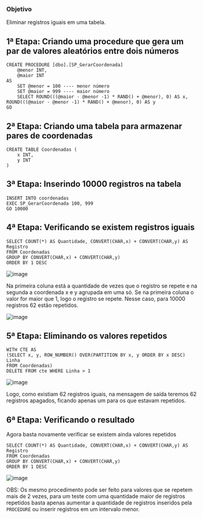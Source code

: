 ### Objetivo

Eliminar registros iguais em uma tabela.

## 1ª Etapa: Criando uma procedure que gera um par de valores aleatórios entre dois números

```
CREATE PROCEDURE [dbo].[SP_GerarCoordenada]
	@menor INT,
	@maior INT
AS
	SET @menor = 100 ---- menor número
	SET @maior = 999 ---- maior número
	SELECT ROUND(((@maior - @menor -1) * RAND() + @menor), 0) AS x, ROUND(((@maior - @menor -1) * RAND() + @menor), 0) AS y
GO
```

## 2ª Etapa: Criando uma tabela para armazenar pares de coordenadas

```
CREATE TABLE Coordenadas (
	x INT,
	y INT
)
```

## 3ª Etapa: Inserindo 10000 registros na tabela

```
INSERT INTO coordenadas
EXEC SP_GerarCoordenada 100, 999
GO 10000
```

## 4ª Etapa: Verificando se existem registros iguais

```
SELECT COUNT(*) AS Quantidade, CONVERT(CHAR,x) + CONVERT(CHAR,y) AS Registro
FROM Coordenadas
GROUP BY CONVERT(CHAR,x) + CONVERT(CHAR,y) 
ORDER BY 1 DESC
```

![image](https://user-images.githubusercontent.com/25832508/175531239-e5358c23-846c-47b0-822c-3faec363db60.png)

Na primeira coluna está a quantidade de vezes que o registro se repete e na segunda a coordenada x e y agrupada em uma só. Se na primeira coluna o valor for maior que 1, logo o registro se repete. Nesse caso, para 10000 registros 62 estão repetidos.

![image](https://user-images.githubusercontent.com/25832508/175531552-97d37b5f-b3a5-4fed-8b0a-f8c0a87b04a4.png)

## 5ª Etapa: Eliminando os valores repetidos

```
WITH CTE AS 
(SELECT x, y, ROW_NUMBER() OVER(PARTITION BY x, y ORDER BY x DESC) Linha
FROM Coordenadas)
DELETE FROM cte WHERE Linha > 1
```

![image](https://user-images.githubusercontent.com/25832508/175531960-a32793aa-ed6d-495e-8d09-3a5d5626df87.png)

Logo, como existiam 62 registros iguais, na mensagem de saída teremos 62 registros apagados, ficando apenas um para os que estavam repetidos.

## 6ª Etapa: Verificando o resultado

Agora basta novamente verificar se existem ainda valores repetidos

```
SELECT COUNT(*) AS Quantidade, CONVERT(CHAR,x) + CONVERT(CHAR,y) AS Registro
FROM Coordenadas
GROUP BY CONVERT(CHAR,x) + CONVERT(CHAR,y) 
ORDER BY 1 DESC
```

![image](https://user-images.githubusercontent.com/25832508/175532357-12c5b82d-3c20-4e2f-8da6-e92872abfa85.png)

OBS: Os mesmo procedimento pode ser feito para valores que se repetem mais de 2 vezes, para um teste com uma quantidade maior de registros repetidos basta apenas aumentar a quantidade de registros inseridos pela ```PROCEDURE``` ou inserir registros em um intervalo menor. 
